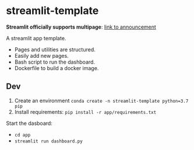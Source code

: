 # streamlit-template

**Streamlit officially supports multipage**: [link to announcement](https://blog.streamlit.io/introducing-multipage-apps/)

A streamlit app template.

- Pages and utilities are structured.
- Easily add new pages.
- Bash script to run the dashboard.
- Dockerfile to build a docker image.


## Dev

1. Create an environment `conda create -n streamlit-template python=3.7 pip`
2. Install requirements: `pip install -r app/requirements.txt`


Start the dasboard:

- `cd app`
- `streamlit run dashboard.py`


